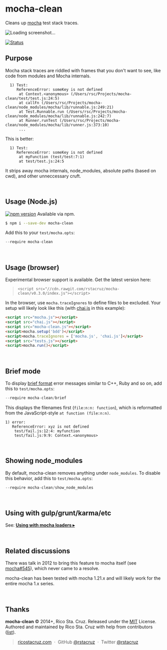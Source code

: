 # mocha-clean

Cleans up [mocha] test stack traces.

![Loading screenshot...](https://raw.githubusercontent.com/rstacruz/mocha-clean/gh-pages/comparison.png)

[![Status](http://img.shields.io/travis/rstacruz/mocha-clean/master.svg?style=flat)](https://travis-ci.org/rstacruz/mocha-clean "See test builds")


## Purpose

Mocha stack traces are riddled with frames that you don't want to see, like code from modules and Mocha internals.

```
  1) Test:
     ReferenceError: someKey is not defined
      at Context.<anonymous> (/Users/rsc/Projects/mocha-clean/test/test.js:24:5)
      at callFn (/Users/rsc/Projects/mocha-clean/node_modules/mocha/lib/runnable.js:249:21)
      at Test.Runnable.run (/Users/rsc/Projects/mocha-clean/node_modules/mocha/lib/runnable.js:242:7)
      at Runner.runTest (/Users/rsc/Projects/mocha-clean/node_modules/mocha/lib/runner.js:373:10)
      ...
```

This is better:

```
  1) Test:
     ReferenceError: someKey is not defined
      at myFunction (test/test:7:1)
      at test/test.js:24:5
```

It strips away mocha internals, node_modules, absolute paths (based on cwd), and 
other unneccessary cruft.

<br>

## Usage (Node.js)

[![npm version](http://img.shields.io/npm/v/mocha-clean.svg?style=flat)](https://npmjs.org/package/mocha-clean "View this project on npm")
Available via npm.

```sh
$ npm i --save-dev mocha-clean
```

Add this to your `test/mocha.opts`:

```js
--require mocha-clean
```

<br>

## Usage (browser)

Experimental browser support is available. Get the latest version here:

> [](#version) `<script src="//cdn.rawgit.com/rstacruz/mocha-clean/v0.3.0/index.js"></script>`

In the browser, use `mocha.traceIgnores` to define files to be excluded. Your
setup will likely look like this (with [chai.js] in this example):

```html
<script src="mocha.js"></script>
<script src="chai.js"></script>
<script src="mocha-clean.js"></script>
<script>mocha.setup('bdd')</script>
<script>mocha.traceIgnores = ['mocha.js', 'chai.js']</script>
<script src="tests.js"></script>
<script>mocha.run()</script>
```

[chai.js]: http://chaijs.com

<br>

## Brief mode

To display [brief format] error messages similar to C++, Ruby and so on,
add this to `test/mocha.opts`:

```js
--require mocha-clean/brief
```

This displays the filenames first (`file:n:n: function`), which is reformatted from
the JavaScript-style `at function (file:n:n)`.

```
1) error:
   ReferenceError: xyz is not defined
    test/fail.js:12:4: myfunction
    test/fail.js:9:9: Context.<anonymous>
```

<br>

## Showing node_modules

By default, mocha-clean removes anything under `node_modules`.
To disable this behavior, add this to `test/mocha.opts`:

```js
--require mocha-clean/show_node_modules
```

<br>

## Using with gulp/grunt/karma/etc

See: **[Using with mocha loaders ▸](docs/Using_with_mocha_loaders.md)**

<br>

## Related discussions

There was talk in 2012 to bring this feature to mocha itself (see [mocha#545]),
which never came to a resolve.

mocha-clean has been tested with mocha 1.21.x and will likely work for the 
entire mocha 1.x series.

[mocha#545]: https://github.com/visionmedia/mocha/issues/545

<br>

## Thanks

[mocha]: http://visionmedia.github.io/mocha
[brief format]: http://gcc.gnu.org/onlinedocs/gnat_ugn_unw/Output-and-Error-Message-Control.html

**mocha-clean** © 2014+, Rico Sta. Cruz. Released under the [MIT] License.<br>
Authored and maintained by Rico Sta. Cruz with help from contributors ([list][contributors]).

> [ricostacruz.com](http://ricostacruz.com) &nbsp;&middot;&nbsp;
> GitHub [@rstacruz](https://github.com/rstacruz) &nbsp;&middot;&nbsp;
> Twitter [@rstacruz](https://twitter.com/rstacruz)

[MIT]: http://mit-license.org/
[contributors]: http://github.com/rstacruz/mocha-clean/contributors

